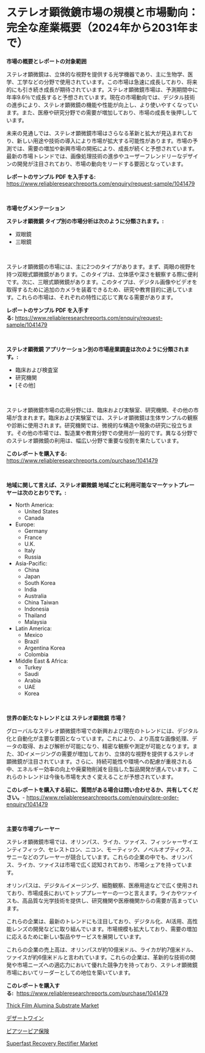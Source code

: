 <p><h1>ステレオ顕微鏡市場の規模と市場動向：完全な産業概要（2024年から2031年まで）</h1></p><p><strong>市場の概要とレポートの対象範囲</strong></p>
<p><p>ステレオ顕微鏡は、立体的な視野を提供する光学機器であり、主に生物学、医学、工学などの分野で使用されています。この市場は急速に成長しており、将来的にも引き続き成長が期待されています。ステレオ顕微鏡市場は、予測期間中に年率9.6％で成長すると予想されています。現在の市場動向では、デジタル技術の進歩により、ステレオ顕微鏡の機能や性能が向上し、より使いやすくなっています。また、医療や研究分野での需要が増加しており、市場の成長を後押ししています。</p><p>未来の見通しでは、ステレオ顕微鏡市場はさらなる革新と拡大が見込まれており、新しい用途や技術の導入により市場が拡大する可能性があります。市場の予測では、需要の増加や新興市場の開拓により、成長が続くと予想されています。最新の市場トレンドでは、画像処理技術の進歩やユーザーフレンドリーなデザインの開発が注目されており、市場の動向をリードする要因となっています。</p></p>
<p><strong>レポートのサンプル PDF を入手する:</strong> <a href="https://www.reliableresearchreports.com/enquiry/request-sample/1041479">https://www.reliableresearchreports.com/enquiry/request-sample/1041479</a></p>
<p>&nbsp;</p>
<p><strong>市場セグメンテーション</strong></p>
<p><strong>ステレオ顕微鏡 タイプ別の市場分析は次のように分類されます。:</strong></p>
<p><ul><li>双眼鏡</li><li>三眼鏡</li></ul></p>
<p>&nbsp;</p>
<p><p>ステレオ顕微鏡の市場には、主に2つのタイプがあります。まず、両眼の視野を持つ双眼式顕微鏡があります。このタイプは、立体感や深さを観察する際に便利です。次に、三眼式顕微鏡があります。このタイプは、デジタル画像やビデオを取得するために追加のカメラを装着できるため、研究や教育目的に適しています。これらの市場は、それぞれの特性に応じて異なる需要があります。</p></p>
<p><strong>レポートのサンプル PDF を入手する:</strong>&nbsp;<a href="https://www.reliableresearchreports.com/enquiry/request-sample/1041479">https://www.reliableresearchreports.com/enquiry/request-sample/1041479</a></p>
<p>&nbsp;</p>
<p><strong> ステレオ顕微鏡 アプリケーション別の市場産業調査は次のように分類されます。:</strong></p>
<p><ul><li>臨床および検査室</li><li>研究機関</li><li>[その他]</li></ul></p>
<p>&nbsp;</p>
<p><p>ステレオ顕微鏡市場の応用分野には、臨床および実験室、研究機関、その他の市場が含まれます。臨床および実験室では、ステレオ顕微鏡は生体サンプルの観察や診断に使用されます。研究機関では、微視的な構造や現象の研究に役立ちます。その他の市場では、製造業や教育分野での使用が一般的です。異なる分野でのステレオ顕微鏡の利用は、幅広い分野で重要な役割を果たしています。</p></p>
<p><strong>このレポートを購入する:</strong>&nbsp; <a href="https://www.reliableresearchreports.com/purchase/1041479">https://www.reliableresearchreports.com/purchase/1041479</a></p>
<p>&nbsp;</p>
<p><strong>地域に関して言えば、ステレオ顕微鏡 地域ごとに利用可能なマーケットプレーヤーは次のとおりです。:</strong></p>
<p><ul>
    <li>
        North America:
        <ul>
            <li>United States</li>
            <li>Canada</li>
        </ul>
    </li>
    <li>
        Europe:
        <ul>
            <li>Germany</li>
            <li>France</li>
            <li>U.K.</li>
            <li>Italy</li>
            <li>Russia</li>
        </ul>
    </li>
    <li>
        Asia-Pacific:
        <ul>
            <li>China</li>
            <li>Japan</li>
            <li>South Korea</li>
            <li>India</li>
            <li>Australia</li>
            <li>China Taiwan</li>
            <li>Indonesia</li>
            <li>Thailand</li>
            <li>Malaysia</li>
        </ul>
    </li>
    <li>
        Latin America:
        <ul>
            <li>Mexico</li>
            <li>Brazil</li>
            <li>Argentina Korea</li>
            <li>Colombia</li>
        </ul>
    </li>
    <li>
        Middle East & Africa:
        <ul>
            <li>Turkey</li>
            <li>Saudi</li>
            <li>Arabia</li>
            <li>UAE</li>
            <li>Korea</li>
        </ul>
    </li>
    </ul></p>
<p>&nbsp;</p>
<p><strong>世界の新たなトレンドとは ステレオ顕微鏡 市場？</strong></p>
<p><p>グローバルなステレオ顕微鏡市場での新興および現在のトレンドには、デジタル化と自動化が主要な要因となっています。これにより、より高度な画像処理、データの取得、および解析が可能になり、精密な観察や測定が可能となります。また、3Dイメージングの需要が増加しており、立体的な視野を提供するステレオ顕微鏡が注目されています。さらに、持続可能性や環境への配慮が重視される中、エネルギー効率の向上や廃棄物削減を目指した製品開発が進んでいます。これらのトレンドは今後も市場を大きく変えることが予想されています。</p></p>
<p><strong>このレポートを購入する前に、質問がある場合は問い合わせるか、共有してください。</strong>- <a href="https://www.reliableresearchreports.com/enquiry/pre-order-enquiry/1041479">https://www.reliableresearchreports.com/enquiry/pre-order-enquiry/1041479</a></p>
<p>&nbsp;</p>
<p><strong>主要な市場プレーヤー</strong></p>
<p><p>ステレオ顕微鏡市場では、オリンパス、ライカ、ツァイス、フィッシャーサイエンティフィック、セレストロン、ニコン、モーティック、ノベルオプティクス、サニーなどのプレーヤーが競合しています。これらの企業の中でも、オリンパス、ライカ、ツァイスは市場で広く認知されており、市場シェアを持っています。</p><p>オリンパスは、デジタルイメージング、細胞観察、医療用途などで広く使用されており、市場成長においてトッププレーヤーの一つと言えます。ライカやツァイスも、高品質な光学技術を提供し、研究機関や医療機関からの需要が高まっています。</p><p>これらの企業は、最新のトレンドにも注目しており、デジタル化、AI活用、高性能レンズの開発などに取り組んでいます。市場規模も拡大しており、需要の増加に応えるために新しい製品やサービスを展開しています。</p><p>これらの企業の売上高は、オリンパスが約10億米ドル、ライカが約7億米ドル、ツァイスが約6億米ドルと言われています。これらの企業は、革新的な技術の開発や市場ニーズへの適応力において優れた競争力を持っており、ステレオ顕微鏡市場においてリーダーとしての地位を築いています。</p></p>
<p><strong>このレポートを購入する:</strong>&nbsp;&nbsp;<a href="https://www.reliableresearchreports.com/purchase/1041479">https://www.reliableresearchreports.com/purchase/1041479</a></p>
<p><p><a href="https://github.com/nathandecarvalho/Market-Research-Report-List-2/blob/main/thick-film-alumina-substrate-market.md">Thick Film Alumina Substrate Market</a></p><p><a href="https://medium.com/@fabianhoncescu2022/%E3%83%87%E3%82%B6%E3%83%BC%E3%83%88%E3%83%AF%E3%82%A4%E3%83%B3%E5%B8%82%E5%A0%B4%E3%81%AE%E5%88%86%E6%9E%90%E3%81%A82024%E5%B9%B4%E3%81%8B%E3%82%892031%E5%B9%B4%E3%81%BE%E3%81%A7%E3%81%AE%E4%BA%88%E6%B8%AC%E3%81%95%E3%82%8C%E3%82%8B%E8%A6%8F%E6%A8%A1-2133cf47b41f">デザートワイン</a></p><p><a href="https://medium.com/@nicolaseller56452023/%E3%83%94%E3%82%A2-%E3%83%84%E3%83%BC-%E3%83%94%E3%82%A2%E4%BF%9D%E9%99%BA%E5%B8%82%E5%A0%B4%E3%82%B7%E3%82%A7%E3%82%A2%E3%81%AE%E9%80%B2%E5%8C%96%E3%81%A8%E5%B8%82%E5%A0%B4%E6%88%90%E9%95%B7%E3%81%AE%E3%83%88%E3%83%AC%E3%83%B3%E3%83%892024%E5%B9%B4%E3%81%8B%E3%82%892031%E5%B9%B4%E3%81%BE%E3%81%A7-947db630ef04">ピアツーピア保険</a></p><p><a href="https://github.com/kosella/Market-Research-Report-List-2/blob/main/superfast-recovery-rectifier-market.md">Superfast Recovery Rectifier Market</a></p></p>